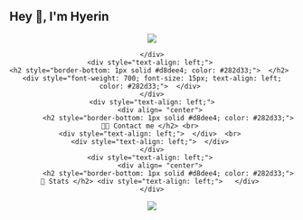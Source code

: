 ## Hey 👋, I'm Hyerin
<div align= "center">
    <img src="https://capsule-render.vercel.app/api?type=soft&color=dbffee&height=120&text=Hyerin's%20GitHub&animation=twinkling&fontColor=ff52ae&fontSize=50" />

    </div>
    <div style="text-align: left;"> 
    <h2 style="border-bottom: 1px solid #d8dee4; color: #282d33;">  </h2>  
    <div style="font-weight: 700; font-size: 15px; text-align: left; color: #282d33;">  </div> 
    </div>
    <div style="text-align: left;">
        <div align= "center">
            <h2 style="border-bottom: 1px solid #d8dee4; color: #282d33;"> 🧑‍💻 Contact me </h2> <br> 
    <div style="text-align: left;">  </div>  <br> 
    <div style="text-align: left;">  </div> 
    </div>
    <div style="text-align: left;"> 
        <div align= "center">
            <h2 style="border-bottom: 1px solid #d8dee4; color: #282d33;"> 🏅 Stats </h2> <div style="text-align: left;">   </div> 
    </div>
<div align= "center">
    <a href="https://github.com/bonghyerin/TIL"><img src="https://img.shields.io/badge/Python-0A6EFF?style=flat-square&logo=Python&logoColor=EBFBFF"/></a>

<!--
**bonghyerin/bonghyerin** is a ✨ _special_ ✨ repository because its `README.md` (this file) appears on your GitHub profile.

Here are some ideas to get you started:

- 🔭 I’m currently working on ...
- 🌱 I’m currently learning ...
- 👯 I’m looking to collaborate on ...
- 🤔 I’m looking for help with ...
- 💬 Ask me about ...
- 📫 How to reach me: ...
- 😄 Pronouns: ...
- ⚡ Fun fact: ...
-->
